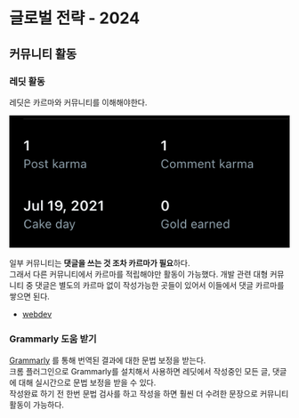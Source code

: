# 글로벌 전략 - 2024

## 커뮤니티 활동


### 레딧 활동

레딧은 카르마와 커뮤니티를 이해해야한다.

![1](./images/1.png)

일부 커뮤니티는 **댓글을 쓰는 것 조차 카르마가 필요**하다.  
그래서 다른 커뮤니티에서 카르마를 적립해야만 활동이 가능했다.
개발 관련 대형 커뮤니티 중 댓글은 별도의 카르마 없이 작성가능한 곳들이 있어서 이들에서 댓글 카르마를 쌓으면 된다.
- [webdev](https://www.reddit.com/r/webdev/)

### Grammarly 도움 받기

[Grammarly](https://www.grammarly.com/) 를 통해 번역된 결과에 대한 문법 보정을 받는다.  
크롬 플러그인으로 Grammarly를 설치해서 사용하면 레딧에서 작성중인 모든 글, 댓글에 대해 실시간으로 문법 보정을 받을 수 있다.  
작성완료 하기 전 한번 문법 검사를 하고 작성을 하면 훨씬 더 수려한 문장으로 커뮤니티 활동이 가능하다.



